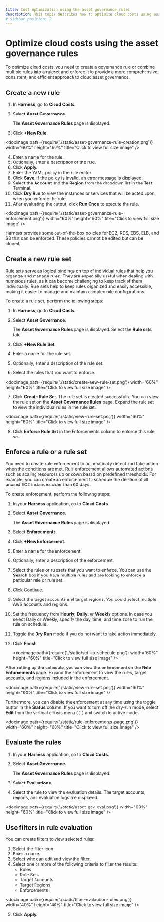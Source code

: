 ```yaml
---
title: Cost optimization using the asset governance rules
description: This topic describes how to optimize cloud costs using asset governance.
# sidebar_position: 2
---
```


# Optimize cloud costs using the asset governance rules
To optimize cloud costs, you need to create a governance rule or combine multiple rules into a ruleset and enforce it to provide a more comprehensive, consistent, and efficient approach to cloud asset governance.


## Create a new rule

1. In **Harness**, go to **Cloud Costs**.
2. Select **Asset Governance**.

    The **Asset Governance Rules** page is displayed.

3. Click **+New Rule**. 


  <docimage path={require('./static/asset-governance-rule-creation.png')} width="60%" height="60%" title="Click to view full size image" />

4. Enter a name for the rule.
5. Optionally, enter a description of the rule.
6. Click **Apply**.
7. Enter the YAML policy in the rule editor.
8. Click **Save**. 
If the policy is invalid, an error message is displayed.
9. Select the **Account** and the **Region** from the dropdown list in the Test Terminal.
10. Click **Dry Run** to view the instances or services that will be acted upon when you enforce the rule. 
11. After evaluating the output, click **Run Once** to execute the rule. 

  <docimage path={require('./static/asset-governance-rule-enforcement.png')} width="60%" height="60%" title="Click to view full size image" />

Harness provides some out-of-the-box policies for EC2, RDS, EBS, ELB, and S3 that can be enforced. These policies cannot be edited but can be cloned.

## Create a new rule set

Rule sets serve as logical bindings on top of individual rules that help you organize and manage rules. They are especially useful when dealing with numerous rules, as it can become challenging to keep track of them individually. Rule sets help to keep rules organized and easily accessible, making it easier to manage and maintain complex rule configurations.

To create a rule set, perform the following steps:

1. In **Harness**, go to **Cloud Costs**.
2. Select **Asset Governance**.

    The **Asset Governance Rules** page is displayed. Select the **Rule sets** tab.

3. Click **+New Rule Set**.
4. Enter a name for the rule set.
5. Optionally, enter a description of the rule set.
6. Select the rules that you want to enforce. 

  <docimage path={require('./static/create-new-rule-set.png')} width="60%" height="60%" title="Click to view full size image" />


7. Click **Create Rule Set**. 
The rule set is created successfully. You can view the rule set on the **Asset Governance Rules** page. Expand the rule set to view the individual rules in the rule set.

  <docimage path={require('./static/view-rule-set.png')} width="60%" height="60%" title="Click to view full size image" />

8. Click **Enforce Rule Set** in the Enforcements column to enforce this rule set.


## Enforce a rule or a rule set

You need to create rule enforcement to automatically detect and take action when the conditions are met. Rule enforcement allows automated actions such as scaling resources up or down based on predefined thresholds. For example, you can create an enforcement to schedule the deletion of all unused EC2 instances older than 60 days.

To create enforcement, perform the following steps:

1. In your **Harness** application, go to **Cloud Costs**.
2. Select **Asset Governance**.

    The **Asset Governance Rules** page is displayed.

3. Select **Enforcements**.
4. Click **+New Enforcement**.
5. Enter a name for the enforcement.
6. Optionally, enter a description of the enforcement.
7. Select the rules or rulesets that you want to enforce. You can use the **Search** box if you have multiple rules and are looking to enforce a particular rule or rule set.
8. Click Continue. 
9. Select the target accounts and target regions. You could select multiple AWS accounts and regions.
10. Set the frequency from **Hourly**, **Daily**, or **Weekly** options. In case you select Daily or Weekly, specify the day, time, and time zone to run the rule on schedule.
11. Toggle the **Dry Run** mode if you do not want to take action immediately.
12. Click **Finish**. 

    <docimage path={require('./static/set-up-schedule.png')} width="60%" height="60%" title="Click to view full size image" />


After setting up the schedule, you can view the enforcement on the **Rule Enforcements** page. Expand the enforcement to view the rules, target accounts, and regions included in the enforcement. 

<docimage path={require('./static/view-rule-set.png')} width="60%" height="60%" title="Click to view full size image" />

Furthermore, you can disable the enforcement at any time using the toggle button in the **Status** column. If you want to turn off the dry-run mode, select **Edit** from the vertical ellipsis menu (⋮) and switch to active mode.
  
<docimage path={require('./static/rule-enforcements-page.png')} width="60%" height="60%" title="Click to view full size image" />



## Evaluate the rules

1. In your **Harness** application, go to **Cloud Costs**.
2. Select **Asset Governance**.

    The **Asset Governance Rules** page is displayed.

3. Select **Evaluations**.
4. Select the rule to view the evaluation details. 
The target accounts, regions, and evaluation logs are displayed.

 <docimage path={require('./static/asset-gov-eval.png')} width="60%" height="60%" title="Click to view full size image" />


## Use filters in rule evaluation

You can create filters to view selected rules:

1. Select the filter icon.
2. Enter a name.
3. Select who can edit and view the filter.
4. Select one or more of the following criteria to filter the results:
    * Rules
    * Rule Sets
    * Target Accounts
    * Target Regions
    * Enforcements

  <docimage path={require('./static/filter-evalaution-rules.png')} width="40%" height="40%" title="Click to view full size image" />

5. Click **Apply**.